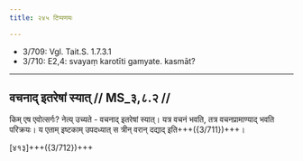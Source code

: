 ```yaml
---
title: २४५ टिप्पणयः

---
```

- 3/709: Vgl. Tait.S. 1.7.3.1
- 3/710: E2,4: svayaṃ karotīti gamyate. kasmāt?

____________________________________________


## वचनाद् इतरेषां स्यात् // MS_३,८.२ //

किम् एष एवोत्सर्गः? नेत्य् उच्यते - वचनाद् इतरेषां स्यात्। यत्र वचनं भवति, तत्र वचनप्रामाण्याद् भवति परिक्रयः। य एताम् इष्टकाम् उपदध्यात् स त्रीन् वरान् दद्याद् इति+++({3/711})+++।

[४१३]+++({3/712})+++